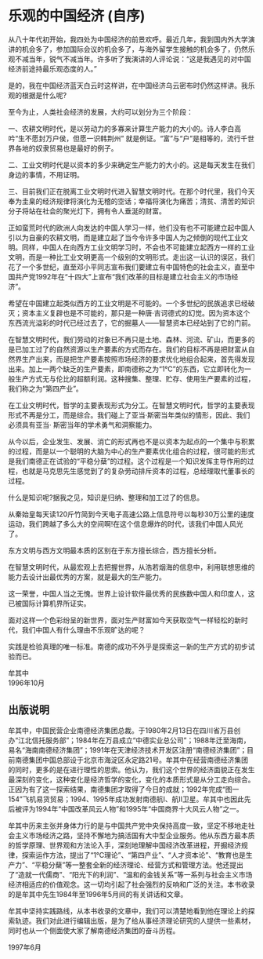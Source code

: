 # 乐观的中国经济 \(自序\)

从八十年代初开始，我四处为中国经济的前景欢呼。最近几年，我到国内外大学演讲的机会多了，参加国际会议的机会多了，与海外留学生接触的机会多了，仍然乐观不减当年，锐气不减当年。许多听了我演讲的人评论说：“这是我遇见的对中国经济前途持最乐观态度的人。”  
  
 是的，我在中国经济蓝天白云时这样讲，在中国经济乌云密布时仍然这样讲。我乐观的根据是什么呢?  
  
 至今为止，人类社会经济的发展，大约可以划分为三个阶段：  
  
 一、农耕文明时代，是以劳动力的多寡来计算生产能力的大小的。诗人李白高吟“生不愿封万户侯，但愿一识韩荆州” 就是例证。“富”与“户”是相等的，流行千世界各地的奴隶贸易也是最好的例子。  
  
 二、工业文明时代是以资本的多少来确定生产能力的大小的。这是每天发生在我们身边的事情，不用证明。  
  
 三、目前我们正在脱离工业文明时代进入智慧文明时代。在那个时代里，我们今天奉为圭臬的经济规律将演化为无稽的空话；幸福将演化为痛苦；清贫、清苦的知识分子将站在社会的聚光灯下，拥有令人垂涎的财富。  
  
 正如蛮荒时代的欧洲人向发达的中国人学习一样，他们没有也不可能建立起中国人引以为自豪的农耕文明，而是建立起了当今令许多中国人为之倾倒的现代工业文明。同样，中国人在向西方工业文明学习时，不会也不可能建立起西方一样的工业文明，而是一种比工业文明更高一个级别的文明形式。走出这一认识的误区，我们花了一个多世纪，直至邓小平同志宣布我们要建立有中国特色的社会主义，直至中国共产党1992年在“十四大”上宣布“我们改革的目标是建立社会主义的市场经济”。  
  
 希望在中国建立起类似西方的工业文明是不可能的。一个多世纪的民族追求已经破灭；资本主义复辟也是不可能的，那只是一种唐·吉诃德式的幻觉。因为资本这个东西流光溢彩的时代已经过去了，它的掘墓人——智慧资本已经站到了它的门前。  
  
 在智慧文明时代，我们劳动的对象已不再只是土地、森林、河流、矿山，而更多的是已加工过了的自然资源以生产要素的方式而存在。我们的目标不再是把财富从自然界生产出来，而是把生产要素按照市场经济的要求优化地组合起来，首先得发现出来。加上一两个缺乏的生产要素，即南德称之为“1℃”的东西，它立即转化为一般生产方式无与伦比的超额利润。这种搜集、整理、贮存、使用生产要素的过程，我们称之为“第四产业”。  
  
 在工业文明时代，哲学的主要表现形式为分工。在智慧文明时代，哲学的主要表现形式不再是分工，而是综合。我们碰上了亚当·斯密当年类似的情形，因此、我们必须具有亚当· 斯密当年的学术勇气和洞察能力。  
  
 从今以后，企业发生、发展、消亡的形式再也不是以资本为起点的一个集中与积累的过程，而是以一个聪明的大脑为中心的生产要素优化组合的过程，很可能的形式是我们南德正在试验的“平稳分蘖”的过程。这个过程是一个知识发挥主导作用的过程，也就是马克思先生感觉到了的复杂劳动排斥资本的过程，总经理取代董事长的过程。  
  
 什么是知识呢?据我之见，知识是归纳、整理和加工过了的信息。  
  
 从秦始皇每天读120斤竹简到今天电子高速公路上信息符号以每秒30万公里的速度运动，我们跨越了多么大的空间啊!在这个信息爆炸的时代，该我们中国人风光了。  
  
 东方文明与西方文明最本质的区别在于东方擅长综合，西方擅长分析。  
  
 在智慧文明时代，从最宏观上去把握世界，从浩若烟海的信息中，利用联想思维的能力去设计出最优秀的方案，就是最大的生产能力。  
  
 这一荣誉，中国人当之无愧。世界上设计软件最优秀的民族数中国人和印度人，这已被国际计算机界所证实。  
  
 面对这样一个色彩纷呈的新世界，面对生产财富如今天获取空气一样轻松的新时代，我们中国人有什么理由不乐观旷达的呢？  
  
 实践是检验真理的唯一标准。南德的成功不外乎是探索这一新的生产方式的初步试验而已。  
  
 牟其中  
 1996年10月  


## 出版说明

牟其中，中国民营企业南德经济集团总裁。于1980年2月13日在四川省万县创办“江北信托服务部”；1984年在万县成立“中德实业总公司”；1988年迁至海南，易名“海南南德经济集团”；1991年在天津经济技术开发区注册“南德经济集团”；目前南德集团中国总部设于北京市海淀区永定路21号。牟其中在经营南德经济集团的同时，更多的是在进行理性的思索。他认为，我们这个世界的经济面貌正在发生最深刻的变化，这种变化是经济哲学的变化，变化的本质形式是从分工走向综合。正因为有了这一探索结果，南德集团才取得了今日的成就；1992年完成“图一154”飞机易货贸易；1994、1995年成功发射南德航Ⅰ、航Ⅱ卫星。牟其中也因此先后被评为1994年“中国改革风云人物”和1995年“中国商界十大风云人物”之一。  
  
 牟其中历来主张并身体力行的是与中国共产党中央保持高度一致，坚定不移地走社会主义市场经济之路，坚持不懈地为搞活国有大中型企业服务。他从东西方最本质的哲学原理、世界观和方法论入手，深刻地理解中国经济改革进程，开掘经济规律，探索运作方法，提出了“1℃理论”、“第四产业”、“人才资本论”、“教育也是生产力”、“平稳分蘖”等一整套全新的经济理论、经营方式和管理方法。他还提出了“造就一代儒商”、“阳光下的利润”、“温和的金钱关系”等一系列与社会主义市场经济相适应的价值观念。这一切均引起了社会强烈的反响和广泛的关注。本书收录的是牟其中先生1984年至1996年5月间的有关讲话和文章。  
  
牟其中坚持实践路线，从本书收录的文章中，我们可以清楚地看到他在理论上的探索轨迹。我们对此进行编辑出版，是为了给从事经济理论研究的人提供一些素材，同时也从一个侧面使大家了解南德经济集团的奋斗历程。  
  
 1997年6月  




